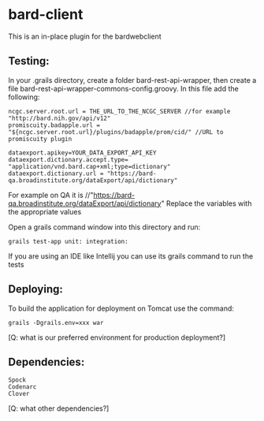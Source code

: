 bard-client
===========

This is an in-place plugin for the bardwebclient

Testing:
--------

In your .grails directory, create a folder bard-rest-api-wrapper, then create a
file bard-rest-api-wrapper-commons-config.groovy.
In this file add the following:
```
ncgc.server.root.url = THE_URL_TO_THE_NCGC_SERVER //for example "http://bard.nih.gov/api/v12"
promiscuity.badapple.url = "${ncgc.server.root.url}/plugins/badapple/prom/cid/" //URL to promiscuity plugin

dataexport.apikey=YOUR_DATA_EXPORT_API_KEY
dataexport.dictionary.accept.type= "application/vnd.bard.cap+xml;type=dictionary"
dataexport.dictionary.url = "https://bard-qa.broadinstitute.org/dataExport/api/dictionary"
```
For example on QA it is //"https://bard-qa.broadinstitute.org/dataExport/api/dictionary"
Replace the variables with the appropriate values

Open a grails command window into this directory and run:
```
grails test-app unit: integration:
```
If you are using an IDE like Intellij you can use its grails command to run the tests

Deploying:
----------

To build the application for deployment on Tomcat use the command:
```
grails -Dgrails.env=xxx war
```
[Q: what is our preferred environment for production deployment?]

Dependencies:
-------------
```
Spock
Codenarc
Clover
```
[Q: what other dependencies?]


